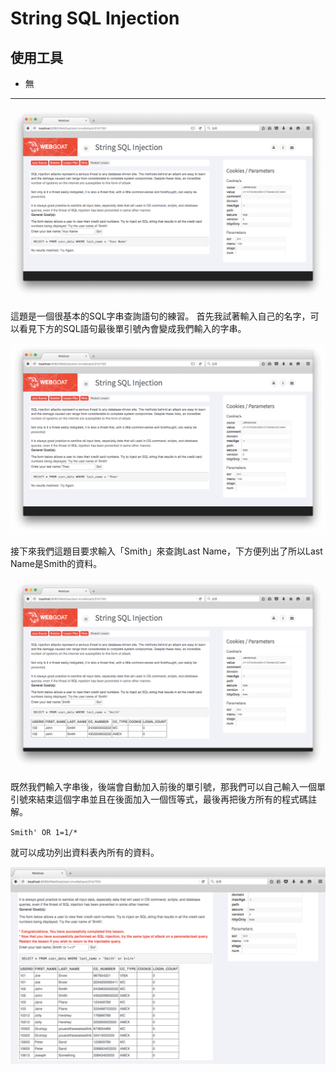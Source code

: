 String SQL Injection
===
使用工具
----
*    無

* * *
![String_SQL_Injection-01](../_Screenshot/Injection_Flaws/String_SQL_Injection/String_SQL_Injection-01.png)

這題是一個很基本的SQL字串查詢語句的練習。
首先我試著輸入自己的名字，可以看見下方的SQL語句最後單引號內會變成我們輸入的字串。

![String_SQL_Injection-02](../_Screenshot/Injection_Flaws/String_SQL_Injection/String_SQL_Injection-02.png)

接下來我們這題目要求輸入「Smith」來查詢Last Name，下方便列出了所以Last Name是Smith的資料。

![String_SQL_Injection-03](../_Screenshot/Injection_Flaws/String_SQL_Injection/String_SQL_Injection-03.png)

既然我們輸入字串後，後端會自動加入前後的單引號，那我們可以自己輸入一個單引號來結束這個字串並且在後面加入一個恆等式，最後再把後方所有的程式碼註解。

`Smith' OR 1=1/*`

就可以成功列出資料表內所有的資料。

![String_SQL_Injection-04](../_Screenshot/Injection_Flaws/String_SQL_Injection/String_SQL_Injection-04.png)